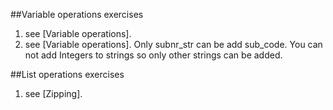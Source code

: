 ##Variable operations exercises
1. see [Variable operations]. 
2. see [Variable operations]. Only subnr_str can be add sub_code. You can not add Integers to strings so only other strings can be added.

##List operations exercises
1. see [Zipping].

